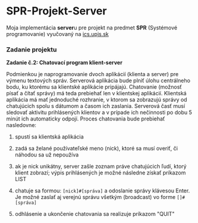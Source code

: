 # SPR-Projekt-Server
Moja implementácia **server**u pre projekt na predmet **SPR** (Systémové programovanie) vyučovaný na [ics.upjs.sk](http://www.ics.upjs.sk/)

### Zadanie projektu
**Zadanie č.2: Chatovací program klient-server**

Podmienkou je naprogramovanie dvoch aplikácií (klienta a server) pre výmenu textových správ. Serverová aplikácia bude plniť úlohu centrálneho bodu, ku ktorému sa klientské aplikácie pripájajú. Chatovanie (možnosť písať a čítať správy) má teda prebiehať len v klientskej aplikácií. Klientská aplikácia má mať jednoduché rozhranie, v ktorom sa zobrazujú správy od chatujúcich spolu s dátumom a časom ich zaslania. Serverová časť musí sledovať aktivitu prihlásených klientov a v prípade ich nečinnosti po dobu 5 minút ich automaticky odpojí. Proces chatovania bude prebiehať nasledovne:

1. spustí sa klientská aplikácia

2. zadá sa želané používateľské meno (nick), ktoré sa musí overiť, či náhodou sa už nepoužíva

3. ak je nick unikátny, server zašle zoznam práve chatujúcich ľudí, ktorý klient zobrazí; výpis prihlásených je možné následne získať príkazom LIST

4. chatuje sa formou: `[nick]#[správa]` a odoslanie správy klávesou Enter. Je možné zaslať aj verejnú správu všetkým (broadcast) vo forme `[]#[správa]`

5. odhlásenie a ukončenie chatovania sa realizuje príkazom "QUIT"
